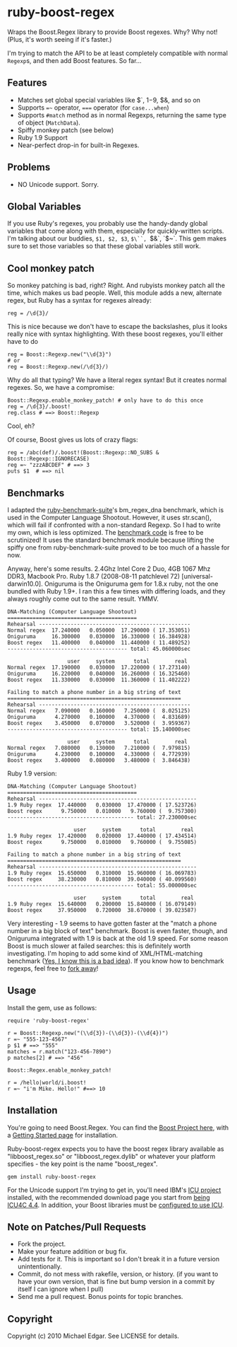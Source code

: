 # ruby-boost-regex

Wraps the Boost.Regex library to provide Boost regexes. Why? Why not!
(Plus, it's worth seeing if it's faster.)

I'm trying to match the API to be at least completely compatible with
normal `Regexp`s, and then add Boost features. So far...

## Features

* Matches set global special variables like $`, $1-$9, $&, and so on
* Supports `=~` operator, `===` operator (for `case...when`)
* Supports `#match` method as in normal Regexps, returning the same
  type of object (`MatchData`).
* Spiffy monkey patch (see below)
* Ruby 1.9 Support
* Near-perfect drop-in for built-in Regexes.

## Problems

* NO Unicode support. Sorry.

## Global Variables

If you use Ruby's regexes, you probably use the handy-dandy global variables that
come along with them, especially for quickly-written scripts.  I'm talking about
our buddies, `$1, $2, $3`, `$\``, `$&`, `$~`. This gem makes sure to set those variables
so that these global variables still work.

## Cool monkey patch

So monkey patching is bad, right? Right. And rubyists monkey patch all the time,
which makes us bad people.  Well, this module adds a new, alternate regex, but
Ruby has a syntax for regexes already:

    reg = /\d{3}/
    
This is nice because we don't have to escape the backslashes, plus it looks really
nice with syntax highlighting.  With these boost regexes, you'll either have to do

    reg = Boost::Regexp.new("\\d{3}")
    # or
    reg = Boost::Regexp.new(/\d{3}/)
    
Why do all that typing? We have a literal regex syntax!  But it creates normal regexes.
So, we have a compromise:

    Boost::Regexp.enable_monkey_patch! # only have to do this once
    reg = /\d{3}/.boost!
    reg.class # ==> Boost::Regexp
    
Cool, eh?

Of course, Boost gives us lots of crazy flags:

    reg = /abc(def)/.boost!(Boost::Regexp::NO_SUBS & Boost::Regexp::IGNORECASE)
    reg =~ "zzzABCDEF" # ==> 3
    puts $1  # ==> nil
    
## Benchmarks

I adapted the [ruby-benchmark-suite](http://github.com/acangiano/ruby-benchmark-suite)'s bm\_regex\_dna
benchmark, which is used in the Computer Language Shootout.  However, it uses str.scan(), which will fail
if confronted with a non-standard Regexp.  So I had to write my own, which is less optimized.  The
[benchmark code](http://github.com/michaeledgar/ruby-boost-regex/blob/master/benchmark/benchmark.rb) is
free to be scrutinized!  It uses the standard benchmark module because lifting the spiffy one from ruby-benchmark-suite
proved to be too much of a hassle for now.

Anyway, here's some results.  2.4Ghz Intel Core 2 Duo, 4GB 1067 Mhz DDR3, Macbook Pro. Ruby 1.8.7 (2008-08-11 patchlevel 72) [universal-darwin10.0]. Oniguruma is the Oniguruma gem for 1.8.x ruby, not the one bundled with Ruby 1.9+. I ran this a few
times with differing loads, and they always roughly come out to the same result. YMMV.

    DNA-Matching (Computer Language Shootout)
    =========================================
    Rehearsal ------------------------------------------------
    Normal regex  17.240000   0.050000  17.290000 ( 17.353051)
    Oniguruma     16.300000   0.030000  16.330000 ( 16.384928)
    Boost regex   11.400000   0.040000  11.440000 ( 11.489252)
    -------------------------------------- total: 45.060000sec
    
                       user     system      total        real
    Normal regex  17.190000   0.030000  17.220000 ( 17.273140)
    Oniguruma     16.220000   0.040000  16.260000 ( 16.325460)
    Boost regex   11.330000   0.030000  11.360000 ( 11.402222)
    
    Failing to match a phone number in a big string of text
    =======================================================
    Rehearsal ------------------------------------------------
    Normal regex   7.090000   0.160000   7.250000 (  8.025125)
    Oniguruma      4.270000   0.100000   4.370000 (  4.831689)
    Boost regex    3.450000   0.070000   3.520000 (  3.959367)
    -------------------------------------- total: 15.140000sec

                       user     system      total        real
    Normal regex   7.080000   0.130000   7.210000 (  7.979815)
    Oniguruma      4.230000   0.100000   4.330000 (  4.772939)
    Boost regex    3.400000   0.080000   3.480000 (  3.846438)
    
Ruby 1.9 version:

    DNA-Matching (Computer Language Shootout)
    =========================================
    Rehearsal --------------------------------------------------
    1.9 Ruby regex  17.440000   0.030000  17.470000 ( 17.523726)
    Boost regex      9.750000   0.010000   9.760000 (  9.757300)
    ---------------------------------------- total: 27.230000sec
    
                         user     system      total        real
    1.9 Ruby regex  17.420000   0.020000  17.440000 ( 17.434514)
    Boost regex      9.750000   0.010000   9.760000 (  9.755085)
    
    Failing to match a phone number in a big string of text
    =======================================================
    Rehearsal --------------------------------------------------
    1.9 Ruby regex  15.650000   0.310000  15.960000 ( 16.069783)
    Boost regex     38.230000   0.810000  39.040000 ( 40.099560)
    ---------------------------------------- total: 55.000000sec

                         user     system      total        real
    1.9 Ruby regex  15.640000   0.200000  15.840000 ( 16.079149)
    Boost regex     37.950000   0.720000  38.670000 ( 39.023587)

Very interesting - 1.9 seems to have gotten faster at the "match a phone number in a big block of text" benchmark.  Boost is even faster,
though, and Oniguruma integrated with 1.9 is back at the old 1.9 speed. For some reason Boost is much slower at failed searches: this is definitely worth investigating.  I'm hoping to add some kind of XML/HTML-matching benchmark ([Yes, I know this is a bad idea](http://stackoverflow.com/questions/1732348/regex-match-open-tags-except-xhtml-self-contained-tags)). If you know how to benchmark regexps, feel free to [fork away](http://github.com/michaeledgar/ruby-boost-regex/fork)!

## Usage

Install the gem, use as follows:

    require 'ruby-boost-regex'

    r = Boost::Regexp.new("(\\d{3})-(\\d{3})-(\\d{4})")
    r =~ "555-123-4567"
    p $1 # ==> "555"
    matches = r.match("123-456-7890")
    p matches[2] # ==> "456"
    
    Boost::Regex.enable_monkey_patch!
    
    r = /hello|world/i.boost!
    r =~ "i'm Mike. Hello!" #==> 10
    

## Installation

You're going to need Boost.Regex.  You can find the [Boost Project here](http://www.boost.org/), with a
[Getting Started page](http://www.boost.org/doc/libs/1_42_0/more/getting_started/index.html) for installation.

Ruby-boost-regex expects you to have the boost regex library available as "libboost\_regex.so" or "libboost\_regex.dylib"
or whatever your platform specifies - the key point is the name "boost\_regex".

    gem install ruby-boost-regex
    
For the Unicode support I'm trying to get in, you'll need IBM's [ICU project](http://site.icu-project.org/) installed, 
with the recommended download page you start from [being ICU4C 4.4](http://icu-project.org/download/4.4.html#ICU4C). In addition,
your Boost libraries must be [configured to use ICU](http://www.boost.org/doc/libs/1_42_0/libs/regex/doc/html/boost_regex/install.html#boost_regex.install.building_with_unicode_and_icu_support).

## Note on Patches/Pull Requests
 
* Fork the project.
* Make your feature addition or bug fix.
* Add tests for it. This is important so I don't break it in a
  future version unintentionally.
* Commit, do not mess with rakefile, version, or history.
  (if you want to have your own version, that is fine but
   bump version in a commit by itself I can ignore when I pull)
* Send me a pull request. Bonus points for topic branches.

## Copyright

Copyright (c) 2010 Michael Edgar. See LICENSE for details.
